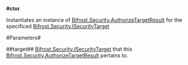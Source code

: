 **#ctor**

Instantiates an instance of [Bifrost.Security.AuthorizeTargetResult](Bifrost.Security.AuthorizeTargetResult) for the specificed [Bifrost.Security.ISecurityTarget](Bifrost.Security.ISecurityTarget)

#Parameters#


##target##
[Bifrost.Security.ISecurityTarget](Bifrost.Security.ISecurityTarget) that this [Bifrost.Security.AuthorizeTargetResult](Bifrost.Security.AuthorizeTargetResult) pertains to.
